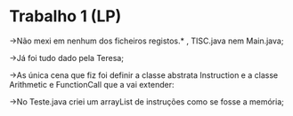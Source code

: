 # Trabalho 1 (LP)

->Não mexi em nenhum dos ficheiros registos.* , TISC.java nem Main.java;

->Já foi tudo dado pela Teresa;

->As única cena que fiz foi definir a classe abstrata Instruction e a classe Arithmetic e FunctionCall que a vai extender:

->No Teste.java criei um arrayList de instruções como se fosse a memória;